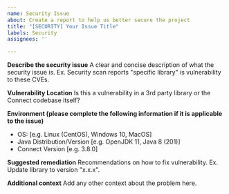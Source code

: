 ```yaml
---
name: Security Issue
about: Create a report to help us better secure the project
title: "[SECURITY] Your Issue Title"
labels: Security
assignees: ''

---
```


**Describe the security issue**
A clear and concise description of what the security issue is. Ex. Security scan reports "specific library" is vulnerability to these CVEs.

**Vulnerability Location**
Is this a vulnerability in a 3rd party library or the Connect codebase itself?

**Environment (please complete the following information if it is applicable to the issue)**
 - OS: [e.g. Linux (CentOS), Windows 10, MacOS]
 - Java Distribution/Version [e.g. OpenJDK 11, Java 8 (201)]
 - Connect Version [e.g. 3.8.0]

**Suggested remediation**
Recommendations on how to fix vulnerability. Ex. Update library to version "x.x.x".

**Additional context**
Add any other context about the problem here.
